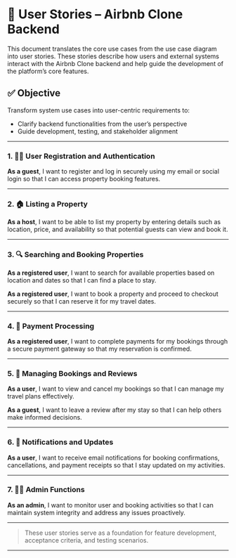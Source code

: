# 📘 User Stories – Airbnb Clone Backend

This document translates the core use cases from the use case diagram into user stories. These stories describe how users and external systems interact with the Airbnb Clone backend and help guide the development of the platform’s core features.

## ✅ Objective

Transform system use cases into user-centric requirements to:
- Clarify backend functionalities from the user’s perspective
- Guide development, testing, and stakeholder alignment

---

### 1. 🧑‍💼 User Registration and Authentication

**As a guest**, I want to register and log in securely using my email or social login so that I can access property booking features.

---

### 2. 🏠 Listing a Property

**As a host**, I want to be able to list my property by entering details such as location, price, and availability so that potential guests can view and book it.

---

### 3. 🔍 Searching and Booking Properties

**As a registered user**, I want to search for available properties based on location and dates so that I can find a place to stay.

**As a registered user**, I want to book a property and proceed to checkout securely so that I can reserve it for my travel dates.

---

### 4. 💸 Payment Processing

**As a registered user**, I want to complete payments for my bookings through a secure payment gateway so that my reservation is confirmed.

---

### 5. 🧾 Managing Bookings and Reviews

**As a user**, I want to view and cancel my bookings so that I can manage my travel plans effectively.

**As a guest**, I want to leave a review after my stay so that I can help others make informed decisions.

---

### 6. 🔔 Notifications and Updates

**As a user**, I want to receive email notifications for booking confirmations, cancellations, and payment receipts so that I stay updated on my activities.

---

### 7. 👩‍💻 Admin Functions

**As an admin**, I want to monitor user and booking activities so that I can maintain system integrity and address any issues proactively.

---

> These user stories serve as a foundation for feature development, acceptance criteria, and testing scenarios.

---

